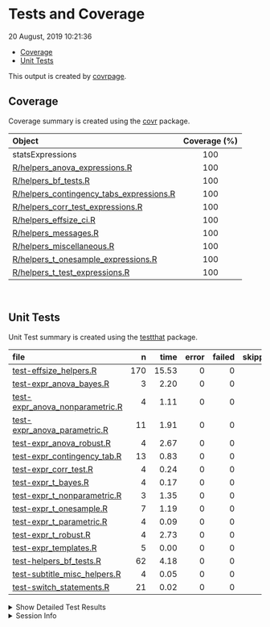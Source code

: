 Tests and Coverage
================
20 August, 2019 10:21:36

  - [Coverage](#coverage)
  - [Unit Tests](#unit-tests)

This output is created by
[covrpage](https://github.com/metrumresearchgroup/covrpage).

## Coverage

Coverage summary is created using the
[covr](https://github.com/r-lib/covr) package.

| Object                                                                                     | Coverage (%) |
| :----------------------------------------------------------------------------------------- | :----------: |
| statsExpressions                                                                           |     100      |
| [R/helpers\_anova\_expressions.R](../R/helpers_anova_expressions.R)                        |     100      |
| [R/helpers\_bf\_tests.R](../R/helpers_bf_tests.R)                                          |     100      |
| [R/helpers\_contingency\_tabs\_expressions.R](../R/helpers_contingency_tabs_expressions.R) |     100      |
| [R/helpers\_corr\_test\_expressions.R](../R/helpers_corr_test_expressions.R)               |     100      |
| [R/helpers\_effsize\_ci.R](../R/helpers_effsize_ci.R)                                      |     100      |
| [R/helpers\_messages.R](../R/helpers_messages.R)                                           |     100      |
| [R/helpers\_miscellaneous.R](../R/helpers_miscellaneous.R)                                 |     100      |
| [R/helpers\_t\_onesample\_expressions.R](../R/helpers_t_onesample_expressions.R)           |     100      |
| [R/helpers\_t\_test\_expressions.R](../R/helpers_t_test_expressions.R)                     |     100      |

<br>

## Unit Tests

Unit Test summary is created using the
[testthat](https://github.com/r-lib/testthat) package.

| file                                                                          |   n |  time | error | failed | skipped | warning |
| :---------------------------------------------------------------------------- | --: | ----: | ----: | -----: | ------: | ------: |
| [test-effsize\_helpers.R](testthat/test-effsize_helpers.R)                    | 170 | 15.53 |     0 |      0 |       0 |       0 |
| [test-expr\_anova\_bayes.R](testthat/test-expr_anova_bayes.R)                 |   3 |  2.20 |     0 |      0 |       0 |       0 |
| [test-expr\_anova\_nonparametric.R](testthat/test-expr_anova_nonparametric.R) |   4 |  1.11 |     0 |      0 |       0 |       0 |
| [test-expr\_anova\_parametric.R](testthat/test-expr_anova_parametric.R)       |  11 |  1.91 |     0 |      0 |       0 |       0 |
| [test-expr\_anova\_robust.R](testthat/test-expr_anova_robust.R)               |   4 |  2.67 |     0 |      0 |       0 |       0 |
| [test-expr\_contingency\_tab.R](testthat/test-expr_contingency_tab.R)         |  13 |  0.83 |     0 |      0 |       0 |       0 |
| [test-expr\_corr\_test.R](testthat/test-expr_corr_test.R)                     |   4 |  0.24 |     0 |      0 |       0 |       0 |
| [test-expr\_t\_bayes.R](testthat/test-expr_t_bayes.R)                         |   4 |  0.17 |     0 |      0 |       0 |       0 |
| [test-expr\_t\_nonparametric.R](testthat/test-expr_t_nonparametric.R)         |   3 |  1.35 |     0 |      0 |       0 |       0 |
| [test-expr\_t\_onesample.R](testthat/test-expr_t_onesample.R)                 |   7 |  1.19 |     0 |      0 |       0 |       0 |
| [test-expr\_t\_parametric.R](testthat/test-expr_t_parametric.R)               |   4 |  0.09 |     0 |      0 |       0 |       0 |
| [test-expr\_t\_robust.R](testthat/test-expr_t_robust.R)                       |   4 |  2.73 |     0 |      0 |       0 |       0 |
| [test-expr\_templates.R](testthat/test-expr_templates.R)                      |   5 |  0.00 |     0 |      0 |       0 |       0 |
| [test-helpers\_bf\_tests.R](testthat/test-helpers_bf_tests.R)                 |  62 |  4.18 |     0 |      0 |       0 |       0 |
| [test-subtitle\_misc\_helpers.R](testthat/test-subtitle_misc_helpers.R)       |   4 |  0.05 |     0 |      0 |       0 |       0 |
| [test-switch\_statements.R](testthat/test-switch_statements.R)                |  21 |  0.02 |     0 |      0 |       0 |       0 |

<details closed>

<summary> Show Detailed Test Results </summary>

| file                                                                               | context                                    | test                                                                  | status |  n |  time |
| :--------------------------------------------------------------------------------- | :----------------------------------------- | :-------------------------------------------------------------------- | :----- | -: | ----: |
| [test-effsize\_helpers.R](testthat/test-effsize_helpers.R#L11)                     | effsize\_t\_parametric                     | effsize works for Cohen’s d and Hedge’s g (between - without NA)      | PASS   | 29 |  0.19 |
| [test-effsize\_helpers.R](testthat/test-effsize_helpers.R#L181_L184)               | effsize\_t\_parametric                     | effsize works for Cohen’s d and Hedge’s g (between - with NA)         | PASS   | 24 |  0.03 |
| [test-effsize\_helpers.R](testthat/test-effsize_helpers.R#L329_L335)               | effsize\_t\_parametric                     | effsize works for Cohen’s d and Hedge’s g (within - without NA)       | PASS   | 26 |  0.03 |
| [test-effsize\_helpers.R](testthat/test-effsize_helpers.R#L534_L543)               | effsize\_t\_parametric                     | effsize works for Cohen’s d and Hedge’s g (within - with NA)          | PASS   | 23 |  0.03 |
| [test-effsize\_helpers.R](testthat/test-effsize_helpers.R#L756)                    | effsize\_t\_parametric                     | effsize works for one sample test                                     | PASS   | 14 |  0.02 |
| [test-effsize\_helpers.R](testthat/test-effsize_helpers.R#L827)                    | t1way\_ci                                  | t1way\_ci works                                                       | PASS   | 13 | 13.50 |
| [test-effsize\_helpers.R](testthat/test-effsize_helpers.R#L1006)                   | test\_yuend\_ci                            | Yuen’s test on trimmed means for dependent samples works              | PASS   | 18 |  1.43 |
| [test-effsize\_helpers.R](testthat/test-effsize_helpers.R#L1096)                   | robcor\_ci                                 | robcor\_ci works                                                      | PASS   | 23 |  0.30 |
| [test-expr\_anova\_bayes.R](testthat/test-expr_anova_bayes.R#L38)                  | expr\_anova\_bayes                         | expr\_anova\_bayes works (between-subjects)                           | PASS   |  1 |  0.11 |
| [test-expr\_anova\_bayes.R](testthat/test-expr_anova_bayes.R#L78)                  | expr\_anova\_bayes                         | expr\_anova\_bayes works (within-subjects)                            | PASS   |  1 |  0.29 |
| [test-expr\_anova\_bayes.R](testthat/test-expr_anova_bayes.R#L118)                 | expr\_anova\_bayes                         | expr\_anova\_bayes works (within-subjects) - with NA                  | PASS   |  1 |  1.80 |
| [test-expr\_anova\_nonparametric.R](testthat/test-expr_anova_nonparametric.R#L56)  | expr\_anova\_nonparametric                 | between-subjects - data with and without NAs                          | PASS   |  2 |  0.50 |
| [test-expr\_anova\_nonparametric.R](testthat/test-expr_anova_nonparametric.R#L161) | expr\_anova\_nonparametric                 | within-subjects - data with and without NAs                           | PASS   |  2 |  0.61 |
| [test-expr\_anova\_parametric.R](testthat/test-expr_anova_parametric.R#L57)        | expr\_anova\_parametric - between-subjects | parametric anova subtitles work (without NAs)                         | PASS   |  1 |  0.04 |
| [test-expr\_anova\_parametric.R](testthat/test-expr_anova_parametric.R#L117)       | expr\_anova\_parametric - between-subjects | parametric anova subtitles work (with NAs)                            | PASS   |  1 |  0.53 |
| [test-expr\_anova\_parametric.R](testthat/test-expr_anova_parametric.R#L176)       | expr\_anova\_parametric - between-subjects | parametric anova subtitles with partial omega-squared                 | PASS   |  1 |  0.06 |
| [test-expr\_anova\_parametric.R](testthat/test-expr_anova_parametric.R#L236)       | expr\_anova\_parametric - between-subjects | parametric anova subtitles with partial eta-squared and data with NAs | PASS   |  1 |  0.03 |
| [test-expr\_anova\_parametric.R](testthat/test-expr_anova_parametric.R#L347)       | expr\_anova\_parametric - between-subjects | parametric anova subtitles with partial eta-squared and data with NAs | PASS   |  2 |  0.09 |
| [test-expr\_anova\_parametric.R](testthat/test-expr_anova_parametric.R#L412)       | expr\_anova\_parametric - within-subjects  | parametric anova subtitles work (without NAs)                         | PASS   |  1 |  0.42 |
| [test-expr\_anova\_parametric.R](testthat/test-expr_anova_parametric.R#L472)       | expr\_anova\_parametric - within-subjects  | parametric anova subtitles work (with NAs)                            | PASS   |  2 |  0.22 |
| [test-expr\_anova\_parametric.R](testthat/test-expr_anova_parametric.R#L583)       | expr\_anova\_parametric - within-subjects  | parametric anova subtitles work (catch bad data)                      | PASS   |  1 |  0.42 |
| [test-expr\_anova\_parametric.R](testthat/test-expr_anova_parametric.R#L660_L690)  | expr\_anova\_parametric - within-subjects  | checking warning message when too few obs                             | PASS   |  1 |  0.10 |
| [test-expr\_anova\_robust.R](testthat/test-expr_anova_robust.R#L58)                | expr\_anova\_robust                        | expr\_anova\_robust works - between-subjects                          | PASS   |  2 |  2.61 |
| [test-expr\_anova\_robust.R](testthat/test-expr_anova_robust.R#L155)               | expr\_anova\_robust                        | expr\_anova\_robust works - within-subjects                           | PASS   |  2 |  0.06 |
| [test-expr\_contingency\_tab.R](testthat/test-expr_contingency_tab.R#L60)          | expr\_contingency\_tab                     | expr\_contingency\_tab works - data without NAs                       | PASS   |  2 |  0.38 |
| [test-expr\_contingency\_tab.R](testthat/test-expr_contingency_tab.R#L176)         | expr\_contingency\_tab                     | expr\_contingency\_tab works - data with NAs                          | PASS   |  1 |  0.03 |
| [test-expr\_contingency\_tab.R](testthat/test-expr_contingency_tab.R#L260)         | expr\_contingency\_tab\_paired             | paired expr\_contingency\_tab works - counts data without NAs         | PASS   |  1 |  0.06 |
| [test-expr\_contingency\_tab.R](testthat/test-expr_contingency_tab.R#L359)         | expr\_contingency\_tab\_paired             | paired expr\_contingency\_tab works - with NAs                        | PASS   |  1 |  0.08 |
| [test-expr\_contingency\_tab.R](testthat/test-expr_contingency_tab.R#L442)         | expr\_contingency\_tab\_paired             | paired data 4-by-4                                                    | PASS   |  1 |  0.06 |
| [test-expr\_contingency\_tab.R](testthat/test-expr_contingency_tab.R#L502)         | expr\_contingency\_tab\_gof                | Goodness of Fit expr\_contingency\_tab works without counts           | PASS   |  2 |  0.10 |
| [test-expr\_contingency\_tab.R](testthat/test-expr_contingency_tab.R#L599)         | expr\_contingency\_tab\_gof                | Goodness of Fit expr\_contingency\_tab works with counts              | PASS   |  1 |  0.06 |
| [test-expr\_contingency\_tab.R](testthat/test-expr_contingency_tab.R#L653)         | expr\_contingency\_tab\_gof                | works with dataframes with NAs and with ratio                         | PASS   |  1 |  0.03 |
| [test-expr\_contingency\_tab.R](testthat/test-expr_contingency_tab.R#L668_L671)    | expr\_contingency\_tab\_gof                | works even in edge cases                                              | PASS   |  3 |  0.03 |
| [test-expr\_corr\_test.R](testthat/test-expr_corr_test.R#L54)                      | expr\_corr\_test                           | expr\_corr\_test works - nonparametric                                | PASS   |  1 |  0.11 |
| [test-expr\_corr\_test.R](testthat/test-expr_corr_test.R#L112)                     | expr\_corr\_test                           | expr\_corr\_test works - parametric                                   | PASS   |  1 |  0.05 |
| [test-expr\_corr\_test.R](testthat/test-expr_corr_test.R#L169)                     | expr\_corr\_test                           | expr\_corr\_test works - robust                                       | PASS   |  1 |  0.03 |
| [test-expr\_corr\_test.R](testthat/test-expr_corr_test.R#L211)                     | expr\_corr\_test                           | expr\_corr\_test works - bayes                                        | PASS   |  1 |  0.05 |
| [test-expr\_t\_bayes.R](testthat/test-expr_t_bayes.R#L42)                          | expr\_t\_bayes                             | expr\_t\_bayes works - between-subjects design                        | PASS   |  1 |  0.03 |
| [test-expr\_t\_bayes.R](testthat/test-expr_t_bayes.R#L83)                          | expr\_t\_bayes                             | expr\_t\_bayes works - between-subjects design - with NA              | PASS   |  1 |  0.08 |
| [test-expr\_t\_bayes.R](testthat/test-expr_t_bayes.R#L160)                         | expr\_t\_bayes                             | expr\_t\_bayes\_paired works - within-subjects design                 | PASS   |  1 |  0.03 |
| [test-expr\_t\_bayes.R](testthat/test-expr_t_bayes.R#L199)                         | expr\_t\_bayes                             | expr\_t\_bayes\_paired works - within-subjects design - with NA       | PASS   |  1 |  0.03 |
| [test-expr\_t\_nonparametric.R](testthat/test-expr_t_nonparametric.R#L51)          | expr\_t\_nonparametric                     | expr\_t\_nonparametric works - between-subjects design                | PASS   |  1 |  1.10 |
| [test-expr\_t\_nonparametric.R](testthat/test-expr_t_nonparametric.R#L97_L101)     | expr\_t\_nonparametric                     | expr\_t\_nonparametric works - within-subjects design                 | PASS   |  2 |  0.25 |
| [test-expr\_t\_onesample.R](testthat/test-expr_t_onesample.R#L198)                 | expr\_t\_onesample                         | expr\_t\_onesample parametric works                                   | PASS   |  4 |  0.07 |
| [test-expr\_t\_onesample.R](testthat/test-expr_t_onesample.R#L255)                 | expr\_t\_onesample                         | expr\_t\_onesample non-parametric works                               | PASS   |  1 |  1.06 |
| [test-expr\_t\_onesample.R](testthat/test-expr_t_onesample.R#L305)                 | expr\_t\_onesample                         | expr\_t\_onesample robust works                                       | PASS   |  1 |  0.03 |
| [test-expr\_t\_onesample.R](testthat/test-expr_t_onesample.R#L346)                 | expr\_t\_onesample                         | expr\_t\_onesample bayes factor works                                 | PASS   |  1 |  0.03 |
| [test-expr\_t\_parametric.R](testthat/test-expr_t_parametric.R#L61)                | expr\_t\_parametric                        | parametric t-test works (between-subjects without NAs)                | PASS   |  1 |  0.02 |
| [test-expr\_t\_parametric.R](testthat/test-expr_t_parametric.R#L125)               | expr\_t\_parametric                        | parametric t-test works (between-subjects with NAs)                   | PASS   |  1 |  0.03 |
| [test-expr\_t\_parametric.R](testthat/test-expr_t_parametric.R#L183)               | expr\_t\_parametric                        | parametric t-test works (within-subjects without NAs)                 | PASS   |  1 |  0.03 |
| [test-expr\_t\_parametric.R](testthat/test-expr_t_parametric.R#L239)               | expr\_t\_parametric                        | parametric t-test works (within-subjects with NAs)                    | PASS   |  1 |  0.01 |
| [test-expr\_t\_robust.R](testthat/test-expr_t_robust.R#L54)                        | expr\_t\_robust                            | expr\_t\_robust - within-subjects - without NAs                       | PASS   |  2 |  1.66 |
| [test-expr\_t\_robust.R](testthat/test-expr_t_robust.R#L128)                       | expr\_t\_robust                            | expr\_t\_robust - within-subjects - with NAs                          | PASS   |  1 |  0.68 |
| [test-expr\_t\_robust.R](testthat/test-expr_t_robust.R#L183)                       | expr\_t\_robust                            | expr\_t\_robust - between-subjects - without NAs                      | PASS   |  1 |  0.39 |
| [test-expr\_templates.R](testthat/test-expr_templates.R#L56)                       | expr\_templates                            | checking if subtitle template works without any parameter             | PASS   |  1 |  0.00 |
| [test-expr\_templates.R](testthat/test-expr_templates.R#L116)                      | expr\_templates                            | checking if subtitle template works with a single parameter           | PASS   |  2 |  0.00 |
| [test-expr\_templates.R](testthat/test-expr_templates.R#L197)                      | expr\_templates                            | checking if subtitle template works with two parameters               | PASS   |  2 |  0.00 |
| [test-helpers\_bf\_tests.R](testthat/test-helpers_bf_tests.R#L20)                  | helpers\_bf\_tests                         | bayes factor (correlation)                                            | PASS   |  5 |  0.00 |
| [test-helpers\_bf\_tests.R](testthat/test-helpers_bf_tests.R#L57)                  | helpers\_bf\_tests                         | bayes factor (independent samples t-test)                             | PASS   |  6 |  0.03 |
| [test-helpers\_bf\_tests.R](testthat/test-helpers_bf_tests.R#L103)                 | helpers\_bf\_tests                         | bayes factor (paired t-test)                                          | PASS   |  7 |  0.04 |
| [test-helpers\_bf\_tests.R](testthat/test-helpers_bf_tests.R#L144)                 | helpers\_bf\_tests                         | bayes factor (one sample t-test)                                      | PASS   |  7 |  0.02 |
| [test-helpers\_bf\_tests.R](testthat/test-helpers_bf_tests.R#L210)                 | helpers\_bf\_tests                         | bayes factor (between-subjects - anova)                               | PASS   |  9 |  0.09 |
| [test-helpers\_bf\_tests.R](testthat/test-helpers_bf_tests.R#L318)                 | helpers\_bf\_tests                         | bayes factor (within-subjects - anova)                                | PASS   |  9 |  0.63 |
| [test-helpers\_bf\_tests.R](testthat/test-helpers_bf_tests.R#L383)                 | helpers\_bf\_tests                         | bayes factor (proportion test)                                        | PASS   |  6 |  3.28 |
| [test-helpers\_bf\_tests.R](testthat/test-helpers_bf_tests.R#L477)                 | helpers\_bf\_tests                         | bayes factor (contingency tab)                                        | PASS   | 10 |  0.08 |
| [test-helpers\_bf\_tests.R](testthat/test-helpers_bf_tests.R#L553)                 | helpers\_bf\_tests                         | bayes factor caption maker check                                      | PASS   |  1 |  0.00 |
| [test-helpers\_bf\_tests.R](testthat/test-helpers_bf_tests.R#L583_L601)            | helpers\_bf\_tests                         | bayes factor caption maker check                                      | PASS   |  2 |  0.01 |
| [test-subtitle\_misc\_helpers.R](testthat/test-subtitle_misc_helpers.R#L27)        | long\_to\_wide\_converter                  | long\_to\_wide\_converter works                                       | PASS   |  4 |  0.05 |
| [test-switch\_statements.R](testthat/test-switch_statements.R#L8)                  | switch statements                          | switch for effct size type works                                      | PASS   | 13 |  0.02 |
| [test-switch\_statements.R](testthat/test-switch_statements.R#L30)                 | switch statements                          | switch for stats type works                                           | PASS   |  8 |  0.00 |

</details>

<details>

<summary> Session Info </summary>

| Field    | Value                            |
| :------- | :------------------------------- |
| Version  | R version 3.6.1 (2019-07-05)     |
| Platform | x86\_64-w64-mingw32/x64 (64-bit) |
| Running  | Windows 10 x64 (build 16299)     |
| Language | English\_United States           |
| Timezone | America/New\_York                |

| Package  | Version |
| :------- | :------ |
| testthat | 2.2.1   |
| covr     | 3.3.0   |
| covrpage | 0.0.70  |

</details>

<!--- Final Status : pass --->
